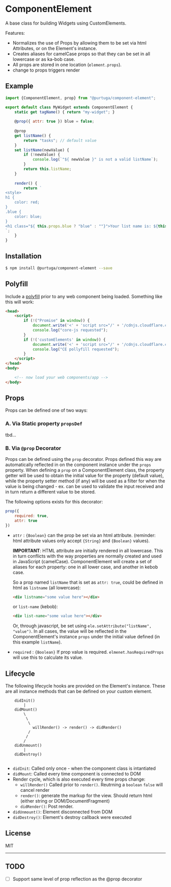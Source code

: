 # ComponentElement

A base class for building Widgets using CustomElements.

Features:

-   Normalizes the use of Props by allowing them to be set via html Attributes, or on the Element's instance.
-   Creates aliases for camelCase props so that they can be set in all lowercase or as ka-bob case.
-   All props are stored in one location (`element.props`).
-   change to props triggers render

## Example

```javascript
import {ComponentElement, prop} from "@purtuga/component-element";

export default class MyWidget extends ComponentElement {
    static get tagName() { return "my-widget"; }
    
    @prop({ attr: true }) blue = false; 
    
    @prop
    get listName() {
        return "tasks"; // default value
    }
    set listName(newValue) {
        if (!newValue) {
            console.log(`"${ newValue }" is not a valid listName`);
        }
        return this.listName;
    }
    
    render() {
        return `
<style>
h1 {
    color: red;
}
.blue {
    color: blue;
}
<h1 class="${ this.props.blue ? "blue" : ""}">Your list name is: ${this.props.listName}</h1>
`;
    }
}
```

## Installation

```bash
$ npm install @purtuga/component-element --save
```

## Polyfill

Include a [polyfill](https://www.webcomponents.org/polyfills) prior to any web component being loaded.  Something like this will work:
 
```html
<head>
    <script>
        if (!("Promise" in window)) {
            document.write('<' + 'script src="/' + '/cdnjs.cloudflare.com/ajax/libs/core-js/2.5.3/core.min.js"></' + 'script>');
            console.log("core-js requested");
        }
        if (!('customElements' in window)) {
            document.write('<' + 'script src="/' + '/cdnjs.cloudflare.com/ajax/libs/webcomponentsjs/2.0.2/webcomponents-bundle.js"></' + 'script>');
            console.log("CE pollyfill requested");
        }
    </script>
</head>
<body>

    <!-- now load your web components/app -->
</body>

```

## Props

Props can be defined one of two ways: 

### A. Via Static property `propsDef`

tbd...


### B. Via `@prop` Decorator

Props can be defined using the `prop` decorator. Props defined this way are automatically reflected in on the component instance under the `props` property. When defining a `prop` on a ComponentElement class, the property getter will be used to obtain the initial value for the property (default value), while the property setter method (if any) will be used as a filter for when the value is being changed - ex. can be used to validate the input received and in turn return a different value to be stored. 

The following options exists for this decorator:

```javascript
prop({
    required: true,
    attr: true
})
```

-   `attr` : `{Boolean}` can the prop be set via an html attribute. (reminder: html attribute values only accept `{String}` and `{Boolean}` values).
    
    __IMPORTANT__: HTML attribute are initially rendered in all lowercase. This in turn conflicts with the way properties are normally created and used in JavaScript (camelCase). ComponentElement will create a set of aliases for each property: one in all lower case, and another in kebob case. 
    
    So a prop named `listName` that is set as `attr: true`, could be defined in html as `listname` (all lowercase):
    
    ```html
    <div listname="some value here"></div>
    ```
     
     or `list-name` (kebob):
      
    ```html
    <div list-name="some value here"></div>
    ```
    
     Or, through javascript, be set using `ele.setAttribute("listName", "value")`. In all cases, the value will be reflected in the ComponentElement's instance `props` under the initial value defined (in this example `listName`).  
    
    
-   `required` : `{Boolean}` If prop value is required. `elmenet.hasRequiredProps` will use this to calculate its value. 


## Lifecycle

The following lifecycle hooks are provided on the Element's instance. These are all instance methods that can be defined on your custom element.

```
    didInit()
        |
    didMount()
        \
         \
          \
            willRender() -> render() -> didRender()
          /
         /
        /
    didUnmount()
        |
    didDestroy()
    
```

-   `didInit`: Called only once - when the component class is intantiated
-   `didMount`: Called every time component is connected to DOM
-   Render cycle, which is also executed every time props change:
    -   `willRender()` Called prior to `render()`. Reutrning a `boolean` `false` will cancel render
    -   `render()`: generate the markup for the view. Should return html (either string or DOM/DocumentFragment)
    -   `didRender()`: Post render.
-   `didUnmount()`: Element disconnected from DOM
-   `didDestroy()`: Element's destroy callback were executed

## License

MIT

____

## TODO

- [ ] Support same level of prop reflection as the @prop decorator




